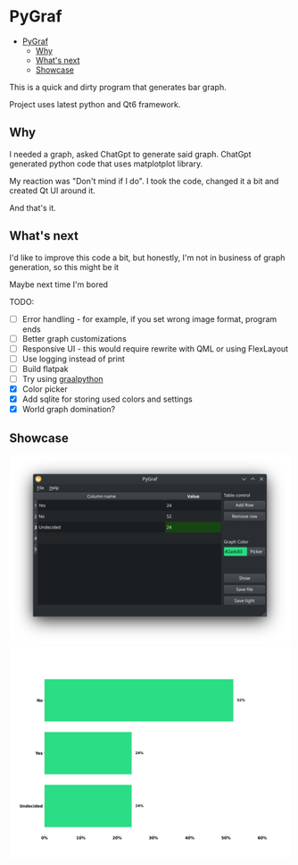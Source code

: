 # PyGraf

<!--toc:start-->
- [PyGraf](#pygraf)
  - [Why](#why)
  - [What's next](#whats-next)
  - [Showcase](#showcase)
<!--toc:end-->

This is a quick and dirty program that generates bar graph.

Project uses latest python and Qt6 framework.

## Why

I needed a graph, asked ChatGpt to generate said graph. ChatGpt generated python code that uses matplotplot library.

My reaction was "Don't mind if I do". I took the code, changed it a bit and created Qt UI around it.

And that's it.

## What's next

I'd like to improve this code a bit, but honestly, I'm not in business of graph generation, so this might be it

Maybe next time I'm bored

TODO:

- [ ] Error handling - for example, if you set wrong image format, program ends
- [ ] Better graph customizations
- [ ] Responsive UI - this would require rewrite with QML or using FlexLayout
- [ ] Use logging instead of print
- [ ] Build flatpak
- [ ] Try using [graalpython](https://github.com/oracle/graalpython)
- [x] Color picker
- [x] Add sqlite for storing used colors and settings
- [x] World graph domination?

## Showcase

![screenshot of PyGraf program](./img/example.png)
![generated graph from application](./img/example-graph.png)
